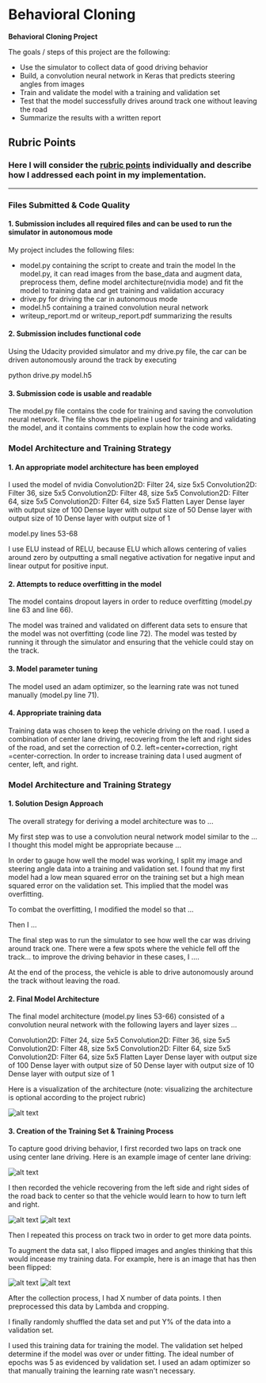 # **Behavioral Cloning** 

**Behavioral Cloning Project**

The goals / steps of this project are the following:
* Use the simulator to collect data of good driving behavior
* Build, a convolution neural network in Keras that predicts steering angles from images
* Train and validate the model with a training and validation set
* Test that the model successfully drives around track one without leaving the road
* Summarize the results with a written report


[//]: # (Image References)

[image1]: ./examples/nvidia_architecture.png "Model Visualization"
[image2]: ./examples/image_center1.png "image_center"
[image3]: ./examples/image_left1.png "image_left"
[image4]: ./examples/image_right1.png "image_right"
[image5]: ./examples/image_left2.png "image_augment_left"
[image6]: ./examples/image_right2.png "image_augment_right"


## Rubric Points
### Here I will consider the [rubric points](https://review.udacity.com/#!/rubrics/432/view) individually and describe how I addressed each point in my implementation.  

---
### Files Submitted & Code Quality

#### 1. Submission includes all required files and can be used to run the simulator in autonomous mode

My project includes the following files:
* model.py containing the script to create and train the model
  In the model.py, it can read images from the base_data and augment data, preprocess them, define model     architecture(nvidia mode) and fit the model to training data and get training and validation accuracy
* drive.py for driving the car in autonomous mode
* model.h5 containing a trained convolution neural network 
* writeup_report.md or writeup_report.pdf summarizing the results

#### 2. Submission includes functional code
Using the Udacity provided simulator and my drive.py file, the car can be driven autonomously around the track by executing 

python drive.py model.h5


#### 3. Submission code is usable and readable

The model.py file contains the code for training and saving the convolution neural network. The file shows the pipeline I used for training and validating the model, and it contains comments to explain how the code works.

### Model Architecture and Training Strategy

#### 1. An appropriate model architecture has been employed

I used the model of nvidia
Convolution2D: Filter 24, size 5x5
Convolution2D: Filter 36, size 5x5
Convolution2D: Filter 48, size 5x5
Convolution2D: Filter 64, size 5x5
Convolution2D: Filter 64, size 5x5
Flatten Layer 
Dense layer with output size of 100
Dense layer with output size of 50
Dense layer with output size of 10
Dense layer with output size of 1

model.py lines 53-68

I use ELU instead of RELU, because ELU which allows centering of valies around zero by outputting a small negative activation for negative input and linear output for positive input.

#### 2. Attempts to reduce overfitting in the model

The model contains dropout layers in order to reduce overfitting (model.py line 63 and line 66). 

The model was trained and validated on different data sets to ensure that the model was not overfitting (code line 72). The model was tested by running it through the simulator and ensuring that the vehicle could stay on the track.

#### 3. Model parameter tuning

The model used an adam optimizer, so the learning rate was not tuned manually (model.py line 71).

#### 4. Appropriate training data

Training data was chosen to keep the vehicle driving on the road. I used a combination of center lane driving, recovering from the left and right sides of the road, and set the correction of 0.2. left=center+correction, right =center-correction. In order to increase training data I used augment of center, left, and right.


### Model Architecture and Training Strategy

#### 1. Solution Design Approach

The overall strategy for deriving a model architecture was to ...

My first step was to use a convolution neural network model similar to the ... I thought this model might be appropriate because ...

In order to gauge how well the model was working, I split my image and steering angle data into a training and validation set. I found that my first model had a low mean squared error on the training set but a high mean squared error on the validation set. This implied that the model was overfitting. 

To combat the overfitting, I modified the model so that ...

Then I ... 

The final step was to run the simulator to see how well the car was driving around track one. There were a few spots where the vehicle fell off the track... to improve the driving behavior in these cases, I ....

At the end of the process, the vehicle is able to drive autonomously around the track without leaving the road.

#### 2. Final Model Architecture

The final model architecture (model.py lines 53-66) consisted of a convolution neural network with the following layers and layer sizes ...

Convolution2D: Filter 24, size 5x5
Convolution2D: Filter 36, size 5x5
Convolution2D: Filter 48, size 5x5
Convolution2D: Filter 64, size 5x5
Convolution2D: Filter 64, size 5x5
Flatten Layer 
Dense layer with output size of 100
Dense layer with output size of 50
Dense layer with output size of 10
Dense layer with output size of 1

Here is a visualization of the architecture (note: visualizing the architecture is optional according to the project rubric)

![alt text][image1]

#### 3. Creation of the Training Set & Training Process

To capture good driving behavior, I first recorded two laps on track one using center lane driving. Here is an example image of center lane driving:

![alt text][image2]

I then recorded the vehicle recovering from the left side and right sides of the road back to center so that the vehicle would learn to how to turn left and right.

![alt text][image3]
![alt text][image4]


Then I repeated this process on track two in order to get more data points.

To augment the data sat, I also flipped images and angles thinking that this would incease my training data. For example, here is an image that has then been flipped:

![alt text][image5]
![alt text][image6]


After the collection process, I had X number of data points. I then preprocessed this data by Lambda and cropping.


I finally randomly shuffled the data set and put Y% of the data into a validation set. 

I used this training data for training the model. The validation set helped determine if the model was over or under fitting. The ideal number of epochs was 5 as evidenced by validation set. I used an adam optimizer so that manually training the learning rate wasn't necessary.
